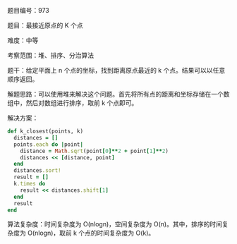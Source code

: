 题目编号：973

题目：最接近原点的 K 个点

难度：中等

考察范围：堆、排序、分治算法

题干：给定平面上 n 个点的坐标，找到距离原点最近的 k 个点。结果可以以任意顺序返回。

解题思路：可以使用堆来解决这个问题。首先将所有点的距离和坐标存储在一个数组中，然后对数组进行排序，取前 k 个点即可。

解决方案：

```ruby
def k_closest(points, k)
  distances = []
  points.each do |point|
    distance = Math.sqrt(point[0]**2 + point[1]**2)
    distances << [distance, point]
  end
  distances.sort!
  result = []
  k.times do
    result << distances.shift[1]
  end
  result
end
```

算法复杂度：时间复杂度为 O(nlogn)，空间复杂度为 O(n)。其中，排序的时间复杂度为 O(nlogn)，取前 k 个点的时间复杂度为 O(k)。